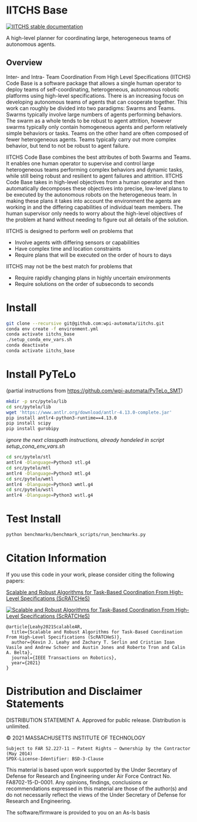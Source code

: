# IITCHS Base

[![IITCHS stable documentation](https://img.shields.io/badge/docs-stable-blue)](https://mit-ll-trusted-autonomy.github.io/iitchs/)

A high-level planner for coordinating large, heterogeneous teams of autonomous agents.

## Overview

Inter- and Intra- Team Coordination From High Level Specifications (IITCHS) Code Base is a software package that allows a single human operator to deploy teams of self-coordinating, heterogeneous, autonomous robotic platforms using high-level specifications.
There is an increasing focus on developing autonomous teams of agents that can cooperate together. This work can roughly be divided into two paradigms: Swarms and Teams. Swarms typically involve large numbers of agents performing behaviors. The swarm as a whole tends to be robust to agent attrition, however swarms typically only contain homogeneous agents and perform relatively simple behaviors or tasks. Teams on the other hand are often composed of fewer heterogeneous agents. Teams typically carry out more complex behavior, but tend to not be robust to agent failure. 

IITCHS Code Base combines the best attributes of both Swarms and Teams. It enables one human operator to supervise and control large heterogeneous teams performing complex behaviors and dynamic tasks, while still being robust and resilient to agent failures and attrition. IITCHS Code Base takes in high-level objectives from a human operator and then automatically decomposes these objectives into precise, low-level plans to be executed by the autonomous robots on the heterogeneous team. In making these plans it takes into account the environment the agents are working in and the differing capabilities of individual team members. The human supervisor only needs to worry about the high-level objectives of the problem at hand without needing to figure out all details of the solution. 

IITCHS is designed to perform well on problems that

* Involve agents with differing sensors or capabilities
* Have complex time and location constraints
* Require plans that will be executed on the order of hours to days


IITCHS may not be the best match for problems that

* Require rapidly changing plans in highly uncertain environments
* Require solutions on the order of subseconds to seconds

# Install
```bash
git clone --recursive git@github.com:wpi-automata/iitchs.git
conda env create -f environment.yml
conda activate iitchs_base
./setup_conda_env_vars.sh
conda deactivate
conda activate iitchs_base
```

# Install PyTeLo
(partial instructions from https://github.com/wpi-automata/PyTeLo_SMT)
```bash
mkdir -p src/pytelo/lib
cd src/pytelo/lib
wget 'https://www.antlr.org/download/antlr-4.13.0-complete.jar'
pip install antlr4-python3-runtime==4.13.0
pip install scipy
pip install gurobipy
```

*ignore the next classpath instructions, already handeled in script setup_cona_env_vars.sh*

```bash
cd src/pytelo/stl
antlr4 -Dlanguage=Python3 stl.g4
cd src/pytelo/mtl
antlr4 -Dlanguage=Python3 mtl.g4
cd src/pytelo/wmtl
antlr4 -Dlanguage=Python3 wmtl.g4
cd src/pytelo/wstl
antlr4 -Dlanguage=Python3 wstl.g4
```

# Test Install
```bash
python benchmarks/benchmark_scripts/run_benchmarks.py
```

# Citation Information

<!--Please use the following DOI reference number, published on Zenodo, when citing this software:-->

<!--\[INSERT HERE WHEN WE HAVE PUBLIC GITHUB REPO URL\]-->

If you use this code in your work, please consider citing the following papers:

[Scalable and Robust Algorithms for Task-Based Coordination From High-Level Specifications (ScRATCHeS)](https://ieeexplore.ieee.org/document/9663414)

[![Scalable and Robust Algorithms for Task-Based Coordination From High-Level Specifications (ScRATCHeS)](https://img.shields.io/badge/DOI-10.1109%2FTRO.2021.3130794-blue)](https://doi.org/10.1109/TRO.2021.3130794)

```
@article{Leahy2021ScalableAR,
  title={Scalable and Robust Algorithms for Task-Based Coordination From High-Level Specifications (ScRATCHeS)},
  author={Kevin J. Leahy and Zachary T. Serlin and Cristian Ioan Vasile and Andrew Schoer and Austin Jones and Roberto Tron and Calin A. Belta},
  journal={IEEE Transactions on Robotics},
  year={2021}
}
```

# Distribution and Disclaimer Statements

DISTRIBUTION STATEMENT A. Approved for public release. Distribution is unlimited.

© 2021 MASSACHUSETTS INSTITUTE OF TECHNOLOGY

    Subject to FAR 52.227-11 – Patent Rights – Ownership by the Contractor (May 2014)
    SPDX-License-Identifier: BSD-3-Clause

This material is based upon work supported by the Under Secretary of Defense for 
Research and Engineering under Air Force Contract No. FA8702-15-D-0001. Any 
opinions, findings, conclusions or recommendations expressed in this material 
are those of the author(s) and do not necessarily reflect the views of the Under 
Secretary of Defense for Research and Engineering.

The software/firmware is provided to you on an As-Is basis
